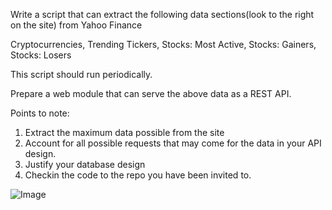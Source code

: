 Write a script that can extract the following data sections(look to the right on the site) from Yahoo Finance

Cryptocurrencies,
Trending Tickers,
Stocks: Most Active,
Stocks: Gainers,
Stocks: Losers

This script should run periodically.

Prepare a web module that can serve the above data as a REST API.

Points to note:
1) Extract the maximum data possible from the site
2) Account for all possible requests that may come for the data in your API design.
3) Justify your database design
4) Checkin the code to the repo you have been invited to.

![Image](https://user-images.githubusercontent.com/104366682/175945340-34fd1725-c4ba-4b9a-9db4-8b9577f3d72e.png)
